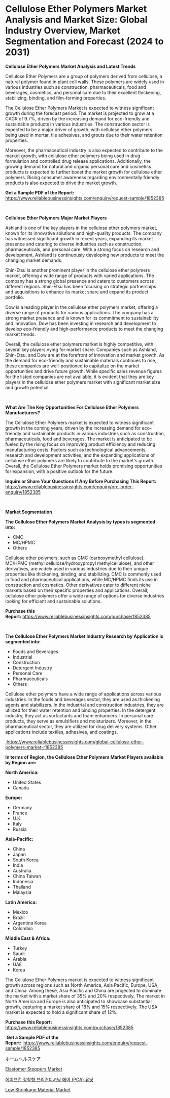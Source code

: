 <p><h1>Cellulose Ether Polymers Market Analysis and Market Size: Global Industry Overview, Market Segmentation and Forecast (2024 to 2031)</h1></p><p><strong>Cellulose Ether Polymers Market Analysis and Latest Trends</strong></p>
<p><p>Cellulose Ether Polymers are a group of polymers derived from cellulose, a natural polymer found in plant cell walls. These polymers are widely used in various industries such as construction, pharmaceuticals, food and beverages, cosmetics, and personal care due to their excellent thickening, stabilizing, binding, and film-forming properties.</p><p>The Cellulose Ether Polymers Market is expected to witness significant growth during the forecast period. The market is projected to grow at a CAGR of 9.7%, driven by the increasing demand for eco-friendly and sustainable products in various industries. The construction sector is expected to be a major driver of growth, with cellulose ether polymers being used in mortar, tile adhesives, and grouts due to their water retention properties.</p><p>Moreover, the pharmaceutical industry is also expected to contribute to the market growth, with cellulose ether polymers being used in drug formulation and controlled drug release applications. Additionally, the growing demand for natural and organic personal care and cosmetics products is expected to further boost the market growth for cellulose ether polymers. Rising consumer awareness regarding environmentally friendly products is also expected to drive the market growth.</p></p>
<p><strong>Get a Sample PDF of the Report:&nbsp;</strong> <a href="https://www.reliablebusinessinsights.com/enquiry/request-sample/1852385">https://www.reliablebusinessinsights.com/enquiry/request-sample/1852385</a></p>
<p>&nbsp;</p>
<p><strong>Cellulose Ether Polymers Major Market Players</strong></p>
<p><p>Ashland is one of the key players in the cellulose ether polymers market, known for its innovative solutions and high-quality products. The company has witnessed significant growth in recent years, expanding its market presence and catering to diverse industries such as construction, pharmaceuticals, and personal care. With a strong focus on research and development, Ashland is continuously developing new products to meet the changing market demands.</p><p>Shin-Etsu is another prominent player in the cellulose ether polymers market, offering a wide range of products with varied applications. The company has a strong global presence and caters to customers across different regions. Shin-Etsu has been focusing on strategic partnerships and acquisitions to enhance its market share and expand its product portfolio.</p><p>Dow is a leading player in the cellulose ether polymers market, offering a diverse range of products for various applications. The company has a strong market presence and is known for its commitment to sustainability and innovation. Dow has been investing in research and development to develop eco-friendly and high-performance products to meet the changing market trends.</p><p>Overall, the cellulose ether polymers market is highly competitive, with several key players vying for market share. Companies such as Ashland, Shin-Etsu, and Dow are at the forefront of innovation and market growth. As the demand for eco-friendly and sustainable materials continues to rise, these companies are well-positioned to capitalize on the market opportunities and drive future growth. While specific sales revenue figures for the listed companies are not available, it is evident that they are key players in the cellulose ether polymers market with significant market size and growth potential.</p></p>
<p>&nbsp;</p>
<p><strong>What Are The Key Opportunities For Cellulose Ether Polymers Manufacturers?</strong></p>
<p><p>The Cellulose Ether Polymers market is expected to witness significant growth in the coming years, driven by the increasing demand for eco-friendly and sustainable products in various industries such as construction, pharmaceuticals, food and beverages. The market is anticipated to be fueled by the rising focus on improving product efficiency and reducing manufacturing costs. Factors such as technological advancements, research and development activities, and the expanding applications of cellulose ether polymers are likely to contribute to the market's growth. Overall, the Cellulose Ether Polymers market holds promising opportunities for expansion, with a positive outlook for the future.</p></p>
<p><strong>Inquire or Share Your Questions If Any Before Purchasing This Report:</strong> <a href="https://www.reliablebusinessinsights.com/enquiry/pre-order-enquiry/1852385">https://www.reliablebusinessinsights.com/enquiry/pre-order-enquiry/1852385</a></p>
<p>&nbsp;</p>
<p><strong>Market Segmentation</strong></p>
<p><strong>The Cellulose Ether Polymers Market Analysis by types is segmented into:</strong></p>
<p><ul><li>CMC</li><li>MC/HPMC</li><li>Others</li></ul></p>
<p><p>Cellulose ether polymers, such as CMC (carboxymethyl cellulose), MC/HPMC (methyl cellulose/hydroxypropyl methylcellulose), and other derivatives, are widely used in various industries due to their unique properties like thickening, binding, and stabilizing. CMC is commonly used in food and pharmaceutical applications, while MC/HPMC finds its use in construction and cosmetics. Other derivatives cater to different niche markets based on their specific properties and applications. Overall, cellulose ether polymers offer a wide range of options for diverse industries looking for efficient and sustainable solutions.</p></p>
<p><strong>Purchase this Report:&nbsp;</strong><a href="https://www.reliablebusinessinsights.com/purchase/1852385">https://www.reliablebusinessinsights.com/purchase/1852385</a></p>
<p>&nbsp;</p>
<p><strong>The Cellulose Ether Polymers Market Industry Research by Application is segmented into:</strong></p>
<p><ul><li>Foods and Beverages</li><li>Industrial</li><li>Construction</li><li>Detergent Industry</li><li>Personal Care</li><li>Pharmaceuticals</li><li>Others</li></ul></p>
<p><p>Cellulose ether polymers have a wide range of applications across various industries. In the foods and beverages sector, they are used as thickening agents and stabilizers. In the industrial and construction industries, they are utilized for their water retention and binding properties. In the detergent industry, they act as surfactants and foam enhancers. In personal care products, they serve as emulsifiers and moisturizers. Moreover, in the pharmaceutical sector, they are utilized for drug delivery systems. Other applications include textiles, adhesives, and coatings.</p></p>
<p><a href="https://www.reliablebusinessinsights.com/global-cellulose-ether-polymers-market-r1852385">&nbsp;https://www.reliablebusinessinsights.com/global-cellulose-ether-polymers-market-r1852385</a></p>
<p><strong>In terms of Region, the Cellulose Ether Polymers Market Players available by Region are:</strong></p>
<p>
    <p> <strong> North America: </strong>
        <ul>
            <li>United States</li>
            <li>Canada</li>
        </ul>
        </p> 
    <p> <strong> Europe: </strong>
        <ul>
            <li>Germany</li>
            <li>France</li>
            <li>U.K.</li>
            <li>Italy</li>
            <li>Russia</li>
        </ul>
        </p> 
    <p> <strong> Asia-Pacific: </strong>
        <ul>
            <li>China</li>
            <li>Japan</li>
            <li>South Korea</li>
            <li>India</li>
            <li>Australia</li>
            <li>China Taiwan</li>
            <li>Indonesia</li>
            <li>Thailand</li>
            <li>Malaysia</li>
        </ul>
        </p> 
    <p> <strong> Latin America: </strong>
        <ul>
            <li>Mexico</li>
            <li>Brazil</li>
            <li>Argentina Korea</li>
            <li>Colombia</li>
        </ul>
        </p> 
    <p> <strong> Middle East & Africa: </strong>
        <ul>
            <li>Turkey</li>
            <li>Saudi</li>
            <li>Arabia</li>
            <li>UAE</li>
            <li>Korea</li>
        </ul>
    </p>
    </p>
<p><p>The Cellulose Ether Polymers market is expected to witness significant growth across regions such as North America, Asia Pacific, Europe, USA, and China. Among these, Asia Pacific and China are projected to dominate the market with a market share of 35% and 20% respectively. The market in North America and Europe is also anticipated to showcase substantial growth, capturing a market share of 18% and 15% respectively. The USA market is expected to hold a significant share of 12%.</p></p>
<p><strong>Purchase this Report: </strong><a href="https://www.reliablebusinessinsights.com/purchase/1852385">https://www.reliablebusinessinsights.com/purchase/1852385</a></p>
<p>&nbsp;<strong>Get a Sample PDF of the Report:&nbsp;&nbsp;</strong><a href="https://www.reliablebusinessinsights.com/enquiry/request-sample/1852385">https://www.reliablebusinessinsights.com/enquiry/request-sample/1852385</a></p>
<p><strong></strong></p>
<p><p><a href="https://github.com/LenoraKris2023/Market-Research-Report-List-1/blob/main/3293172138437.md">ホームヘルスケア</a></p><p><a href="https://github.com/Paul14Anderson63/Market-Research-Report-List-4/blob/main/elastomer-stoppers-market.md">Elastomer Stoppers Market</a></p><p><a href="https://github.com/vss5505pa7z1p/Market-Research-Report-List-2/blob/main/3514180144477.md">에이프런 장착형 프리컨디셔닝 에어 (PCA) 유닛</a></p><p><a href="https://github.com/guneycigdem35/Market-Research-Report-List-3/blob/main/low-shrinkage-material-market.md">Low Shrinkage Material Market</a></p></p>